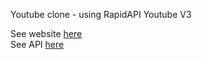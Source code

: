 Youtube clone - using RapidAPI Youtube V3

See website [here](yt-clon3.netlify.app) <br>
See API [here](https://rapidapi.com/ytdlfree/api/youtube-v31)
